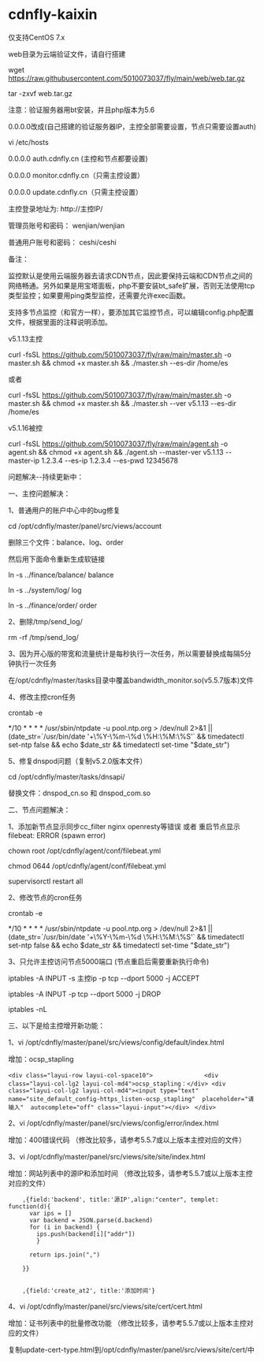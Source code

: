 # cdnfly-kaixin
仅支持CentOS 7.x

web目录为云端验证文件，请自行搭建

wget https://raw.githubusercontent.com/5010073037/fly/main/web/web.tar.gz

tar -zxvf web.tar.gz



注意：验证服务器用bt安装，并且php版本为5.6


0.0.0.0改成(自己搭建的验证服务器IP，主控全部需要设置，节点只需要设置auth)

vi /etc/hosts

0.0.0.0 auth.cdnfly.cn (主控和节点都要设置)

0.0.0.0 monitor.cdnfly.cn（只需主控设置）

0.0.0.0 update.cdnfly.cn（只需主控设置）


主控登录地址为: http://主控IP/

管理员账号和密码： wenjian/wenjian

普通用户账号和密码： ceshi/ceshi



备注：

监控默认是使用云端服务器去请求CDN节点，因此要保持云端和CDN节点之间的网络畅通。另外如果是用宝塔面板，php不要安装bt_safe扩展，否则无法使用tcp类型监控；如果要用ping类型监控，还需要允许exec函数。

支持多节点监控（和官方一样），要添加其它监控节点，可以编辑config.php配置文件，根据里面的注释说明添加。



v5.1.13主控

curl -fsSL https://github.com/5010073037/fly/raw/main/master.sh -o master.sh && chmod +x master.sh && ./master.sh --es-dir /home/es

或者

curl -fsSL https://github.com/5010073037/fly/raw/main/master.sh -o master.sh && chmod +x master.sh && ./master.sh --ver v5.1.13 --es-dir /home/es


v5.1.16被控

curl -fsSL https://github.com/5010073037/fly/raw/main/agent.sh -o agent.sh  && chmod +x agent.sh && ./agent.sh --master-ver v5.1.13 --master-ip 1.2.3.4 --es-ip 1.2.3.4 --es-pwd 12345678



问题解决--持续更新中：


一、主控问题解决：

1、普通用户的账户中心中的bug修复

cd /opt/cdnfly/master/panel/src/views/account

删除三个文件：balance、log、order

然后用下面命令重新生成软链接

ln -s ../finance/balance/ balance

ln -s ../system/log/ log

ln -s ../finance/order/ order


2、删除/tmp/send_log/

rm -rf /tmp/send_log/


3、因为开心版的带宽和流量统计是每秒执行一次任务，所以需要替换成每隔5分钟执行一次任务

在/opt/cdnfly/master/tasks目录中覆盖bandwidth_monitor.so(v5.5.7版本)文件


4、修改主控cron任务

crontab -e

*/10 * * * * /usr/sbin/ntpdate -u pool.ntp.org > /dev/null 2>&1 || (date_str=\`/usr/bin/date '+\\%Y-\\%m-\\%d \\%H:\\%M:\\%S'\` && timedatectl set-ntp false && echo $date_str && timedatectl set-time "$date_str")


5、修复dnspod问题（复制v5.2.0版本文件）

cd /opt/cdnfly/master/tasks/dnsapi/

替换文件：dnspod_cn.so 和 dnspod_com.so




二、节点问题解决：

1、添加新节点显示同步cc_filter nginx openresty等错误 或者 重启节点显示filebeat: ERROR (spawn error)

chown root /opt/cdnfly/agent/conf/filebeat.yml

chmod 0644 /opt/cdnfly/agent/conf/filebeat.yml

supervisorctl restart all


2、修改节点的cron任务

crontab -e

*/10 * * * * /usr/sbin/ntpdate -u pool.ntp.org > /dev/null 2>&1 || (date_str=\`/usr/bin/date '+\\%Y-\\%m-\\%d \\%H:\\%M:\\%S'\` && timedatectl set-ntp false && echo $date_str && timedatectl set-time "$date_str")


3、只允许主控访问节点5000端口 (节点重启后需要重新执行命令)

iptables -A INPUT -s 主控ip -p tcp --dport 5000 -j ACCEPT

iptables -A INPUT -p tcp --dport 5000 -j DROP

iptables -nL





三、以下是给主控增开新功能：

1、vi /opt/cdnfly/master/panel/src/views/config/default/index.html

增加：ocsp_stapling

` <div class="layui-row layui-col-space10"> `
 `               <div class="layui-col-lg2 layui-col-md4">ocsp_stapling：</div> <div class="layui-col-lg2 layui-col-md4"><input type="text" name="site_default_config-https_listen-ocsp_stapling"  placeholder="请输入"  autocomplete="off" class="layui-input"></div> `
            `  </div> `

2、vi /opt/cdnfly/master/panel/src/views/config/error/index.html

增加：400错误代码 （修改比较多，请参考5.5.7或以上版本主控对应的文件）

3、vi /opt/cdnfly/master/panel/src/views/site/site/index.html

增加：网站列表中的源IP和添加时间 （修改比较多，请参考5.5.7或以上版本主控对应的文件）

        ,{field:'backend', title:'源IP',align:"center", templet: function(d){
          var ips = []
          var backend = JSON.parse(d.backend)
          for (i in backend) {
            ips.push(backend[i]["addr"])
            }

          return ips.join(",")

        }}  


        ,{field:'create_at2', title:'添加时间'}  

        

4、vi /opt/cdnfly/master/panel/src/views/site/cert/cert.html

增加：证书列表中的批量修改功能 （修改比较多，请参考5.5.7或以上版本主控对应的文件）

复制update-cert-type.html到/opt/cdnfly/master/panel/src/views/site/cert/中


              








